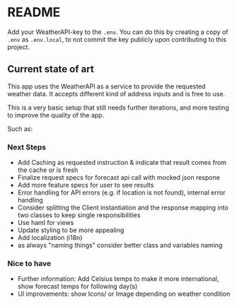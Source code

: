 # README

Add your WeatherAPI-key to the `.env`. You can do this by creating a copy of `.env` as `.env.local`,
to not commit the key publicly upon contributing to this project.

## Current state of art

This app uses the WeatherAPI as a service to provide the requested weather data.
It accepts different kind of address inputs and is free to use.

This is a very basic setup that still needs further iterations, and more testing to improve the
quality of the app.

Such as:

### Next Steps

- Add Caching as requested instruction & indicate that result comes from the cache or is fresh
- Finalize request specs for forecast api call with mocked json respone
- Add more feature specs for user to see results
- Error handling for API errors (e.g. if location is not found), internal error handling
- Consider splitting the Client instantiation and the response mapping into two classes to keep
  single responsibilities
- Use haml for views
- Update styling to be more appealing
- Add localization (i18n)
- as always "naming things" consider better class and variables naming

### Nice to have

- Further information: Add Celsius temps to make it more international, show forecast temps for
  following day(s)
- UI improvements: show Icons/ or Image depending on weather condition
